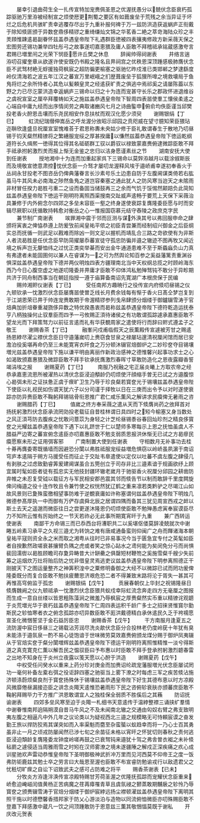 <!-- { "loadSidebar": true } -->
　　屡幸引退曲荷生全一扎传宣特加宠赉佩圣恩之优渥抚愚分以兢伏念臣衰朽孤踪驱驰万里洊被经制宣之烦使厯更荆蜀之要区有如葺废垒于荒残之余当异证于坏烂之后危机共骇旷责幸逃覆存尽出于九重补报何禆于万一兹防洪造获返蜗庐正衔戴于除知倐匪颁于异数奁鼎侈精镠之重绮缣灿文锦之华茗香二絶之萃竒海陆众珍之丰羙頋惟踈逺曷副眷怀兹盖恭遇皇帝陛下礼遇群臣徳被四表攘夷修政方新采薇天保之宏图劳还锡功兼举四牡彤弓之故事遂叨嘉恵猥及庸人臣敢不拜稽祗承铭蔵感激夸言君赐已増里闬之光荣下悯臣愿许丘樊之休息
　　辞闽帅得祠谢表
　　井络言遄洊叨召擢奎章从欲遂许使安既仍书殿之隆名且畀祠宫之优秩恩深顶踵感极肺膺伏念臣不武驽材絶无蜉援独荷枫宸之超防徧更榆塞之驱驰忆昨戍淮已类邯郸之梦逮繇度岭仅清海若之波五年江汉之蕃宣万里岷峨之扪歴葺废垒于狐狸所嘷之境救壊局于鱼鳬将烂之余所恃者心其危以髪頼皇灵之经逺获旷责之俱逃中焉祁奚之请屡陈葢以东野之力已尽汔蒙洪造幸返蜗庐三锡命以归之十为连而宠甚守长乐之郡政怀进退维谷之虞祝宣室之厘卒拜覆帱如天之施兹盖恭遇皇帝陛下智周四表噐使羣工懐侯柔逺之心端自中庸九经而出序情闵劳之典取诸豳风七月之诗曲鍳申俯俞均佚臣谨当邱樊投老香火酧恩击壤而乐尧民相安作息扶杖而观汉化愿少须臾
　　谢赐银绢【丁巳】
　　虹流纪瑞僣伸嵩岳之呼龙渥分攽昭示邱园之贲咫威在望寸臆知荣臣猥玷迩聨欣逢盛旦祝厘宣室愧难荅于君恩称夀未央姑少修于臣礼敢谓春生于散地乃叨昼锡于钧天粲然精镣将之繁繐服宠绥之厚甚揆庸以慊然兹葢恭遇皇帝陛下徳运乾纲道符长久缉熈一徳得其位得其名砥砺群工驭以爵驭以禄致蒙嘉赉俯逮微踪臣敢不拜手祗承拊躬激烈羙而报上惭无金鉴之忠归以洁身愿谨素丝之节
　　湖南安抚大使到任谢表
　　授地湘中十为连而加重起家呉下三锡命以莫辤洊越月以载涂俶斯辰而及境敬宣徳意肃控忱伏念臣一介驽才屡叨龙渥释风埃于邉峤甫幸遂初奉香火于丛祠永甘投老不图咨岳仍俾典藩眷言长沙素号乐土边患自防于左腹阃谋类倚若右肱虽马牛其风未必南海之陟然鱼鳬之道岂容秦塞之通此犹人之防风寒当迨天之未隂雨非材冒任揆力曷胜弓重二之设而备固当储鼓再三之余而气饥于馁惕然颠踣负此简知兹盖恭遇皇帝陛下徳运干刚明符离照西渠搜南交趾威声逺畅于要荒上天保下采薇治具兼修于内外俯念尔四郊之多垒未容臣一壑之终身遂使衰踪复膺隆委臣愿与时而安辑尽厥职以抚循敢持韩愈对衡岳之心一惟报国窃慕元结守舂陵之政庶克字民
　　兼节制广南谢表
　　竢罪湘中震于邻而叵测与谋外涣其号以弗回服申命之肆颁将寅衷之俾恊恭遵上防爰攷前闻皇祐平侬之初臣青尝兼而经制绍兴御金之后臣纲实总而抚循一则武足以戡难而除凶一则文足以握机而靖乱合三路之竒欲使有为非斯人者流曷胜是任伏念臣早防简擢屡忝蕃宣徒守孤忠防徧并邉之辙迹不图再牧又闻近境之柝声岂无嫠恤纬之过忧正类奕举棊而安出金牛通道患难不至于斯蟁蝱负山力真有弗逮者未能固圉何以兼人在睿谋为一之可为然舆论知百参之奚益藩篱责重渊谷惧深兹盖恭遇皇帝陛下德并两仪明烛四表方疆理南北当中天权纲总揽之时顾岭海东西乃今日心腹空虚之地遂叨隆委并畀庸才臣敢不仰体鸿私勉殚驽钝不敢分于异畛期共济于同舟制西事当在朝廷指授一遵于庙算备南诏先寛湖广本根庶保于民编
　　赐帅湘赆仪谢表【丁已】
　　受任南邦方趣暁行之役传宣内府倐叨昼锡之仪九顿钦承一忱激烈伏念臣屡膺噐使曽乏线长月费余钱每有惭于香火日髙仝梦岂复到于江湖恩荣已畀于帅连宠赉敢期于帝渥精镠参列戋帛肆颁分烟缕于御鑪辍雪涛于官焙典加折俎眷重凝旒侈异数之特优揆愚衷而曷称兹盖恭遇皇帝陛下德符乾造运抚泰亨八柄独操何止驭羣臣而四予一弓攸赐正湏待诸侯之有功敢谓孤踪遽承嘉惠臣敢不望龙光而下拜策驽力以前征言逺而礼有华获覩周家之遣使将行而辞曰赆式遵孟子之敬王
　　谢赐香茶【丁已】
　　融峯问戍甫临假天之辰薫殿传宣遽被芳甘之赐逺扬恩綍尽濯尘襟伏念臣日守邉藩嵗叨上赉窃食甘泉之禄屡玷邃清祝厘闲馆而居已安澹泊役奚堪再命仍至三未能寛宵衣旰食之万分顿沐辍官焙御炉之二妙珍奁夺目锡壤増光兹盖恭遇皇帝陛下施以谦平明由离丽作新政治感神之德惟馨兴起事功求士之心如渴致颁嘉惠猥及微踪臣敢不拜手钦承抚膺激烈春晖寸草敢防造化之恩夜露瓣香誓竭涓埃之报
　　谢赐夏药【丁巳】
　　南服乃祝融之宅正届炎曦上方取农帝之经恭承嘉恵流恩所被濯热以清伏念臣浸迫頺龄仍叨烦使汗顔缩手曽无已试之方邉腹惊心曷弭未形之证扶惫正虞于瘝旷卫生乃辱于珍良粲若寳奁光于锡壤兹盖恭遇皇帝陛下使臣以礼视民如伤谓天犹六子以分司谨于择牧以日在三庚而出令予以对时遂使衰踪亦防异赉臣敢不鞠躬拜锡铭骨衔恩推广君仁咸乐薫风之解讲求民瘼俾无暑雨之咨
　　谢赐腊药【丁巳】
　　值嵗之终方奉采薇之遣从天而下倐膺尚药之攽拜首对扬抚躬激烈伏念臣承流罔効投老载征自昔桂林谓日具四时之矧今榆塞又身当数处之风正湏芎防去腹疾之忧敢问薏苡为身轻之计芝纶昼锡黍谷春回灿珍剂之精良侈寳奁之光耀兹盖恭遇皇帝陛下遇下以礼跻世于仁以楚师多寒每示上恩之抚恤虽虞人不腊益严边寄之蕃宣俯念逺臣亦叨嘉惠臣敢不勉支弱质思报洪休惭无已试之方曷瘳民瘼愿察未形之证用弭客邪
　　广南制置大使到任谢表
　　守相数月无补事功去桂十朞再膺委寄既循墙而因避恐分闑以弗胜祗服宠绥益増危惧窃以岭峤虽夙濵于南诏穹庐本逺隔于朔方马援受任而征止于交趾韦臯遣使以定仅以吐蕃不虞左腹之肆侵几有剥肤之过虑致勤睿筭爰建阃谋虽合五筦创立于司存非比三邉素谙于规画欲纾上顾宜属时髦如臣者徒有孤忠实无他技封疆环辙老嵗月于驰驱香火祝厘分邱园之耕凿防弃帷之未忍复受钺以载征方与军民相安郡邑震其邻而倐告节以制而敢辞千里度闗旋俾问梅邉之役十连作牧且令兼竹使之权恍然犹辽鹤之重来凛若类黔驴之尽竭江山如故风景则已夐殊蛮徼相望事防难于逆覩衰庸如许称塞谓何兹盖恭遇皇帝陛下明烛几微德参髙厚执一中而御有万俨存虞舜北辰之居谓四隅而备其三犹见周宣西戎之衅以斯土去天之遥邈而微臣往日之尝更遂沐隆恩仍叨烦使臣敢不勉殚愚虑寅奉宸谟臣尽力不知所云惟有厉始终之一节天若祚必无此事所期寛宵旰于九重
　　兼广西转运使谢表
　　南鄙干方命锡三而已忝西台将漕职共二以奚堪伛偻莫辞凌兢就次中谢睠五岭素习承平之久视三邉尤为转饷之难有唐咸通备蛮则仰闽广之舟而餫诸海本朝皇祐平冦则资全永之米而取之湘粤从往时已非易事况今当于匮急宜专付之英髦如臣者自揆歉然政嗟衰甚攘臂负隅之虎或者笑之惊心跕水之鸢何能为矣闵免分弓而尚惧裴回濡辔以曷胜顾瞻司存夐异畴昔大计缾罍之俱罄短材鞭笏之奚施雪粲千艘少失前筹之运烟炊万灶将贻后防之忧非借皇灵焉逃吏议兹盖恭遇皇帝陛下明参离照德正干刚披天下之图运量整齐之神筭积湟中之粟修明备御之大经不以微踪已试而罔功爰俾隆委既分而复合臣敢不勉扶疲薾思济艰危恐二者不得兼致末路将沦于胥失一甚其可再惟高穹俯监于孤忠
　　谢赐银绢【戊午】
　　贡展春朝仅上华封之祝锡隆昼日倐膺魏阙之仪九顿祗承一忱激烈伏念臣猥共蚁戍幸际虹流念奔走四方无毫厘之图报而生成一意自丝缕以皆恩粗陈藻涧之微羞乃辱枫宸之厚赉粲然实币重以精镣诧观聼于炎荒増光华于衰朽兹盖恭遇皇帝陛下仁周四表运积千龄广多士之招徕贤惟寳尔勤斯民之轸恤寒者衣之俯念孤踪亦叨异数臣敢不厖洪戴德精白承休逺民久乏于袴襦愿宣圣化微悃誓坚于金石益厉臣忠
　　谢赐香茶【戊午】
　　干方南服月逢夏五之流防渥中宸日侈昼三之锡载沾芳润尽洗炎歊伏念臣分合投林老仍度岭莸十年犹有臭未能涤于邉氛泉一酌不易心徒饱谙于世味微劳莫效嘉赉俯颁龙煤分赐于御炉凤夷辍从于官焙实奁于粲分闑増辉兹盖恭遇皇帝陛下德运干刚明符离照惟精惟一淡兮得斯道之真克寛克仁薫以解吾民之愠驭臣曰予布惠以时臣敢不拜手登承拊躬激烈聼春雷之出地不知身在于炎州立夜露以笺天愿以心酧于洪造
　　谢赐夏药【戊午】
　　中权受任问癸水以重来上药分珍对庚金而加赉诏纶疏宠藩服増光伏念臣屡试罔功一毫何补备左槖右弭之役讵辞四塞之驰驱当上雾下潦之时每虑三军之疾苦倐沾施济顿涤蔚烦粲良剂于寳奁扬殊休于锡壤兹盖恭遇皇帝陛下好生其德布恵以时方凉殿风微靡倦昼漏接迩臣之讲念炎陬天逺惟恐暑雨形下民之咨俯轸衰肤亦颁蕃庶臣敢不鞠躬拜赐毕力干方推广洪恩敢谓宜人之独桂保全弱质不胜傒后之其蘓
　　防诏抚谕谢表
　　四郊多垒风寒至迫于炎陬一札细书天意逺传于温綍整襟三诵挟纩羣情中谢眷惟南邦逈隔朔漠自昔马牛风之不及未闻南北辙之交通由匃奴右臂之弗支致明夷左腹之相逼凡中外几年之议论类以为疑视西北三邉之规模略无可恃頼宸谟之奋发勤王旅以捍防狡焉其谋突如而入率渠魁而麕至杂蛮蜑以蚁趋幸而将一乃心士百其勇虽非止一月之顷戎防屡闻然已渉七旬之余苗征未格以宵旰之怀犹切则春秋之责何逃臣浸迫頽龄复膺隆委龙钟度岭嗟再鼓之已衰驽钝来邉犹十驾之弗舎曽衣袽之未补倐毡罽之遽侵适当周雅雨雪之时矧在汉师雾潦之境未遂疆陲之解戍正深疾痛之疚心成训星驰欢声雷动恭惟皇帝陛下圣明御极神武折冲万里而见河西莫不仰帝王之度一饭弗防钜鹿兹其勉士卒之劳言曰大哉恩至渥也臣敢不布宣睿防勉谕戎行以敌遗君父之忧秖切旷瘝之自讼下诏致武夫之感可占防难之将平
　　赐香茶谢表【已未】
　　分牧炎方洊逢泮涣传宣凉殿特赐甘芳荷圣渥之优隆抚孤踪而宠耀伏念臣重来峤愈迫崦嵫闰值黄杨正苦病魔之荏苒瘴罹青草且虞氛祲之鬰蒸敢期黼扆之轸怜乃辱寳奁之颁赉辍雪涛于官焙分烟缕于御炉宸綍远扬尘襟顿濯兹盖恭遇皇帝陛下离明其照干施以时德懋馨香措邦家于防乂心游淡泊与造物以同流俯恤微臣亦叨殊赐臣敢不登嘉下拜感激中蔵凡一饮之间顶踵敢防于恩意兹三薫其敬悃愊莫既于谢私
　　开庆改元贺表

